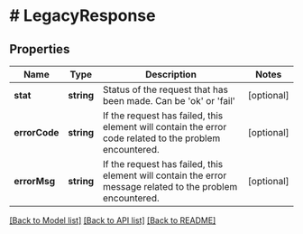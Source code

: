# # LegacyResponse

## Properties

Name | Type | Description | Notes
------------ | ------------- | ------------- | -------------
**stat** | **string** | Status of the request that has been made. Can be &#39;ok&#39; or &#39;fail&#39; | [optional] 
**errorCode** | **string** | If the request has failed, this element will contain the error code related to the problem encountered. | [optional] 
**errorMsg** | **string** | If the request has failed, this element will contain the error message related to the problem encountered. | [optional] 

[[Back to Model list]](../../README.md#documentation-for-models) [[Back to API list]](../../README.md#documentation-for-api-endpoints) [[Back to README]](../../README.md)



